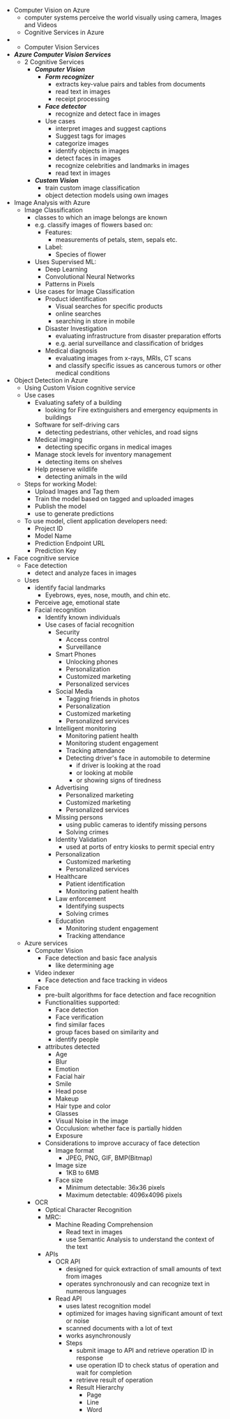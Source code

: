 - Computer Vision on Azure
  - computer systems perceive the world visually using camera, Images and Videos
  - Cognitive Services in Azure
-   - Computer Vision Services
- ***Azure Computer Vision Services***
  - 2 Cognitive Services
    - ***Computer Vision***
      - ***Form recognizer***
        - extracts key-value pairs and tables from documents
        - read text in images
        - receipt processing
      - ***Face detector***
        - recognize and detect face in images
      - Use cases
        - interpret images and suggest captions
        - Suggest tags for images
        - categorize images
        - identify objects in images
        - detect faces in images
        - recognize celebrities and landmarks in images
        - read text in images
    - ***Custom Vision***
      - train custom image classification
      - object detection models using own images
- Image Analysis with Azure
  - Image Classification
    - classes to which an image belongs are known
    - e.g. classify images of flowers based on:
      - Features:
        - measurements of petals, stem, sepals etc.
      - Label:
        - Species of flower
    - Uses Supervised ML:
      - Deep Learning
      - Convolutional Neural Networks
      - Patterns in Pixels
    - Use cases for Image Classification
      - Product identification
        - Visual searches for specific products
        - online searches
        - searching in store in mobile
      - Disaster Investigation
        - evaluating infrastructure from disaster preparation efforts
        - e.g. aerial surveillance and classification of bridges
      - Medical diagnosis
        - evaluating images from x-rays, MRIs, CT scans
        - and classify specific issues as cancerous tumors or other medical conditions
- Object Detection in Azure
  - Using Custom Vision cognitive service
  - Use cases
    - Evaluating safety of a building
      - looking for Fire extinguishers and emergency equipments in buildings
    - Software for self-driving cars
      - detecting pedestrians, other vehicles, and road signs
    - Medical imaging
      - detecting specific organs in medical images
    - Manage stock levels for inventory management
      - detecting items on shelves
    - Help preserve wildlife
      - detecting animals in the wild
  - Steps for working Model:
    - Upload Images and Tag them
    - Train the model based on tagged and uploaded images
    - Publish the model
    - use to generate predictions
  - To use model, client application developers need:
    - Project ID
    - Model Name
    - Prediction Endpoint URL
    - Prediction Key
- Face cognitive service
  - Face detection
    - detect and analyze faces in images
  - Uses
    - identify facial landmarks
      - Eyebrows, eyes, nose, mouth, and chin etc.
    - Perceive age, emotional state
    - Facial recognition 
      - Identify known individuals
      - Use cases of facial recognition
        - Security
          - Access control
          - Surveillance
        - Smart Phones
          - Unlocking phones
          - Personalization
          - Customized marketing
          - Personalized services
        - Social Media
          - Tagging friends in photos
          - Personalization
          - Customized marketing
          - Personalized services
        - Intelligent monitoring
          - Monitoring patient health
          - Monitoring student engagement
          - Tracking attendance
          - Detecting driver's face in automobile to determine 
            - if driver is looking at the road
            - or looking at mobile
            - or showing signs of tiredness
        - Advertising
          - Personalized marketing
          - Customized marketing
          - Personalized services
        - Missing persons
          - using public cameras to identify missing persons
          - Solving crimes
        - Identity Validation
          - used at ports of entry kiosks to permit special entry
        - Personalization
          - Customized marketing
          - Personalized services
        - Healthcare
          - Patient identification
          - Monitoring patient health
        - Law enforcement
          - Identifying suspects
          - Solving crimes
        - Education
          - Monitoring student engagement
          - Tracking attendance
  - Azure services
    - Computer Vision
      - Face detection and basic face analysis
        - like determining age
    - Video indexer
      - Face detection and face tracking in videos
    - Face
      - pre-built algorithms for face detection and face recognition
      - Functionalities supported:
        - Face detection
        - Face verification
        - find similar faces
        - group faces based on similarity and 
        - identify people
      - attributes detected
        - Age
        - Blur
        - Emotion
        - Facial hair
        - Smile
        - Head pose
        - Makeup
        - Hair type and color
        - Glasses
        - Visual Noise in the image
        - Occulusion: whether face is partially hidden
        - Exposure
      - Considerations to improve accuracy of face detection
        - Image format
          - JPEG, PNG, GIF, BMP(Bitmap)
        - Image size
          - 1KB to 6MB
        - Face size
          - Minimum detectable: 36x36 pixels
          - Maximum detectable: 4096x4096 pixels
    - OCR
      - Optical Character Recognition
      - MRC: 
        - Machine Reading Comprehension
          - Read text in images
          - use Semantic Analysis to understand the context of the text
      - APIs
        - OCR API
          - designed for quick extraction of small amounts of text from images
          - operates synchronously and can recognize text in numerous languages
        - Read API
          - uses latest recognition model
          - optimized for images having significant amount of text or noise
          - scanned documents with a lot of text
          - works asynchronously
          - Steps
            - submit image to API and retrieve operation ID in response
            - use operation ID to check status of operation and wait for completion
            - retrieve result of operation
            - Result Hierarchy
              - Page
              - Line
              - Word

